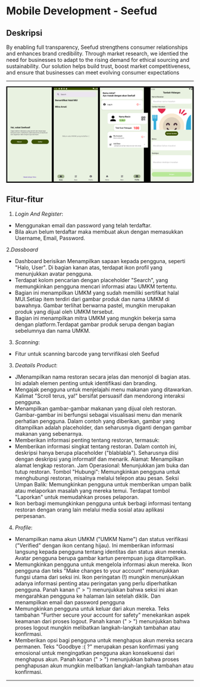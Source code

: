 # Mobile Development - Seefud

## Deskripsi
By enabling full transparency, Seefud strengthens consumer relationships and enhances brand credibility. Through market research, we identied the need for businesses to adapt to the rising demand for ethical sourcing and sustainability. Our solution helps build trust, boost market competitiveness, and ensure that businesses can meet evolving consumer expectations

---
![alt text](https://github.com/NeiNay/Seefud-MD/blob/home/app/src/main/java/com/seefud/seefud/ui/img.png)
## Fitur-fitur
1. *Login And Register*:

- Menggunakan email dan password yang telah terdaftar.
- Bila akun belum terdaftar maka membuat akun dengan memasukkan Username, Email, Password.

2.*Dassboard*

- Dashboard berisikan Menampilkan sapaan kepada pengguna, seperti "Halo, User".
Di bagian kanan atas, terdapat ikon profil yang menunjukkan avatar pengguna.
- Terdapat kolom pencarian dengan placeholder "Search", yang memungkinkan pengguna mencari informasi atau UMKM tertentu.
- Bagian ini menampilkan UMKM yang sudah memiliki sertifikat halal MUI.Setiap item terdiri dari gambar produk dan nama UMKM di bawahnya. Gambar terlihat berwarna pastel, mungkin merupakan produk yang dijual oleh UMKM tersebut.
- Bagian ini menampilkan mitra UMKM yang mungkin bekerja sama dengan platform.Terdapat gambar produk serupa dengan bagian sebelumnya dan nama UMKM.
  
3. *Scanning*:

- Fitur untuk scanning barcode yang tervrifikasi oleh Seefud

3. *Deatails Product*:

- JMenampilkan nama restoran secara jelas dan menonjol di bagian atas. Ini adalah elemen penting untuk identifikasi dan branding.
- Mengajak pengguna untuk menjelajahi menu makanan yang ditawarkan. Kalimat "Scroll terus, ya!" bersifat persuasif dan mendorong interaksi pengguna.
- Menampilkan gambar-gambar makanan yang dijual oleh restoran. Gambar-gambar ini berfungsi sebagai visualisasi menu dan menarik perhatian pengguna. Dalam contoh yang diberikan, gambar yang ditampilkan adalah placeholder, dan seharusnya diganti dengan gambar makanan yang sebenarnya.
- Memberikan informasi penting tentang restoran, termasuk:
- Memberikan informasi singkat tentang restoran. Dalam contoh ini, deskripsi hanya berupa placeholder ("blablabla"). Seharusnya diisi dengan deskripsi yang informatif dan menarik.
Alamat: Menampilkan alamat lengkap restoran.
Jam Operasional: Menunjukkan jam buka dan tutup restoran.
Tombol "Hubungi": Memungkinkan pengguna untuk menghubungi restoran, misalnya melalui telepon atau pesan.
Seksi Umpan Balik: Memungkinkan pengguna untuk memberikan umpan balik atau melaporkan masalah yang mereka temui. Terdapat tombol "Laporkan" untuk memudahkan proses pelaporan.
- Ikon berbagi memungkinkan pengguna untuk berbagi informasi tentang restoran dengan orang lain melalui media sosial atau aplikasi perpesanan.

4. *Profile*:

- Menampilkan nama akun UMKM ("UMKM Name") dan status verifikasi ("Verified" dengan ikon centang hijau). Ini memberikan informasi langsung kepada pengguna tentang identitas dan status akun mereka. Avatar pengguna berupa gambar kartun perempuan juga ditampilkan.
- Memungkinkan pengguna untuk mengelola informasi akun mereka. Ikon pengguna dan teks "Make changes to your account" menunjukkan fungsi utama dari seksi ini. Ikon peringatan (!) mungkin menunjukkan adanya informasi penting atau peringatan yang perlu diperhatikan pengguna. Panah kanan (" > ") menunjukkan bahwa seksi ini akan mengarahkan pengguna ke halaman lain setelah diklik. Dan menampilkan email dan password pengguna
- Memungkinkan pengguna untuk keluar dari akun mereka. Teks tambahan "Further secure your account for safety" menekankan aspek keamanan dari proses logout. Panah kanan (" > ") menunjukkan bahwa proses logout mungkin melibatkan langkah-langkah tambahan atau konfirmasi.
- Memberikan opsi bagi pengguna untuk menghapus akun mereka secara permanen. Teks "Goodbye :( ?" merupakan pesan konfirmasi yang emosional untuk mengingatkan pengguna akan konsekuensi dari menghapus akun. Panah kanan (" > ") menunjukkan bahwa proses penghapusan akun mungkin melibatkan langkah-langkah tambahan atau konfirmasi.

---

